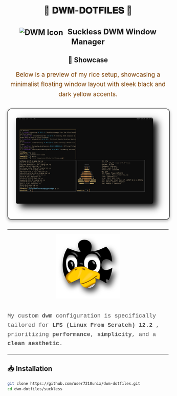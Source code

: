 <div align="center">
  <h1>🌟 <strong>𝐃𝐖𝐌-𝐃𝐎𝐓𝐅𝐈𝐋𝐄𝐒</strong> 🌟</h1>
</div>


<div align="center">
  <h2 style="font-size: 24px;">
    <strong> <a href="https://dwm.suckless.org/" style="text-decoration: none; color: inherit;">
      <img src="https://dwm.suckless.org/favicon.ico" alt="DWM Icon" style="vertical-align: middle; width: 24px; height: 24px; margin-right: 8px;">
      Suckless DWM Window Manager</a> 
    </strong>
  </h2>
</div>

<div align="center" style="margin: 30px 0;">
  <h2>🎨 Showcase</h2>
  <p style="font-size: 19px; line-height: 1.6; color: #7c3f00;">
    Below is a preview of my rice setup, showcasing a minimalist floating window layout with sleek black and dark yellow accents.
  </p>
  <img src="pictures/lfsnew.png" alt="Rice Setup Preview" width="600" style="display: block; margin: 29px auto; border: 2px solid #555; border-radius: 12px; box-shadow: 0 4px 10px rgba(0, 0, 0, 0.3);">
</div>

---

<div align="center">
  <img src="pictures/lfs.png" alt="LFS Logo" width="200" style="margin-bottom: 20px;">
</div>

<p style="font-family: 'Courier New', monospace; font-size: 18px; line-height: 1.6; color: #555;">
  My custom <strong>dwm</strong> configuration is specifically tailored for 
  <a href="https://www.linuxfromscratch.org/lfs/view/stable/" target="_blank" style="text-decoration: none; color: inherit;">
    <strong>LFS (Linux From Scratch) 12.2</strong>
  </a>, prioritizing <strong>performance</strong>, <strong>simplicity</strong>, and a <strong>clean aesthetic</strong>.
</p>

---

## 📥 **Installation**

```bash
git clone https://github.com/user7210unix/dwm-dotfiles.git
cd dwm-dotfiles/suckless
